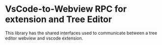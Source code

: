 # VsCode-to-Webview RPC for extension and Tree Editor

This library has the shared interfaces used to communicate between a tree editor webview and vscode extension.
